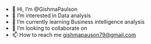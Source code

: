 - 👋 Hi, I’m @GishmaPaulson
- 👀 I’m interested in Data analysis
- 🌱 I’m currently learning Business intelligence analysis
- 💞️ I’m looking to collaborate on 
- 📫 How to reach me gishmapauson79@gmail.com

<!---
GishmaPaulson/GishmaPaulson is a ✨ special ✨ repository because its `README.md` (this file) appears on your GitHub profile.
You can click the Preview link to take a look at your changes.
--->
